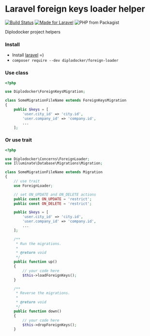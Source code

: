 # Laravel foreign keys loader helper

[![Build Status](https://travis-ci.org/diplodocker/foreign-loader.svg?branch=master)](https://travis-ci.org/diplodocker/foreign-loader)
[![Made for Laravel](https://img.shields.io/badge/made%20for-laravel-orange.svg?style=flat&logo=Laravel&logoColor=fff)](https://laravel.com/)
![PHP from Packagist](https://img.shields.io/packagist/php-v/diplodocker/foreign-loader.svg?color=8a92bb&logo=php&logoColor=fff)

Diplodocker project helpers

### Install
* Install [laravel](https://laravel.com/docs/master/installation) =)
* `composer require --dev diplodocker/foreign-loader`


### Use class
```php
<?php

use Diplodocker\ForeignKeysMigration;

class SomeMigrationFileName extends ForeignKeysMigration
{
    public $keys = [
        'user.city_id' => 'city.id',
        'user.company_id' => 'company.id',
        ...
    ];

```


### Or use trait
```php
<?php

use Diplodocker\Concerns\ForeignLoader;
use Illuminate\Database\Migrations\Migration;

class SomeMigrationFileName extends Migration
{
    // use trait
    use ForeignLoader;

    // set ON_UPDATE and ON_DELETE actions
    public const ON_UPDATE = 'restrict';
    public const ON_DELETE = 'restrict';

    public $keys = [
        'user.city_id' => 'city.id',
        'user.company_id' => 'company.id',
        ...
    ];

    /**
     * Run the migrations.
     *
     * @return void
     */
    public function up()
    {
        // your code here
        $this->loadForeignKeys();
    }

    /**
     * Reverse the migrations.
     *
     * @return void
     */
    public function down()
    {
        // your code here
        $this->dropForeignKeys();
    }

```
